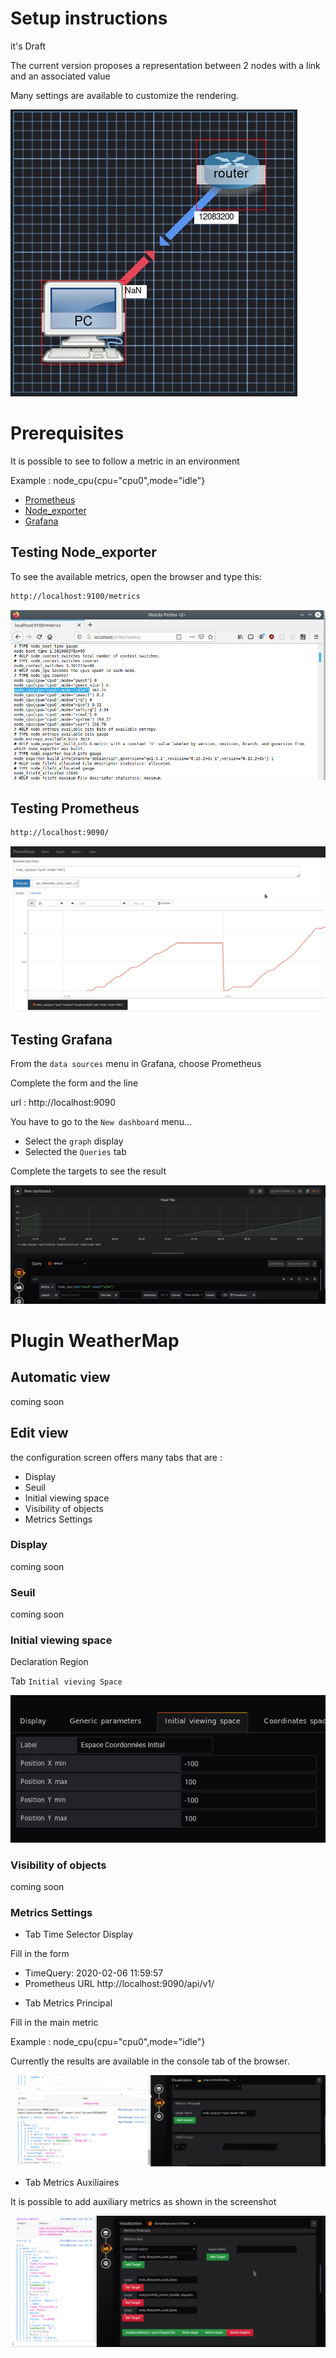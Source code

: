 # Setup instructions

it's Draft

The current version proposes a representation between 2 nodes with a link and an associated value

Many settings are available to customize the rendering.

![resultat](images/resultat.png)

# Prerequisites

It is possible to see to follow a metric in an environment

Example : node_cpu{cpu="cpu0",mode="idle"}


- [Prometheus](https://prometheus.io)
- [Node_exporter](https://prometheus.io/docs/guides/node-exporter/)
- [Grafana](grafana.com/)

## Testing Node_exporter

To see the available metrics, open the browser and type this:

```sh
http://localhost:9100/metrics
```

![Node Exporter](images/node_exporter.png)


## Testing Prometheus

```sh
http://localhost:9090/
```

![Prometheus](images/prometheus.png)


## Testing Grafana

From the `data sources` menu in Grafana, choose Prometheus

Complete the form and the line

url : http://localhost:9090

You have to go to the `New dashboard` menu...

- Select the `graph` display
- Selected the `Queries` tab

Complete the targets to see the result

![metrics graph](images/graph.png)


# Plugin WeatherMap

## Automatic view

coming soon

## Edit view

the configuration screen offers many tabs that are :

- Display
- Seuil
- Initial viewing space
- Visibility of objects
- Metrics Settings   



### Display

coming soon

### Seuil

coming soon

### Initial viewing space


Declaration Region

Tab `Initial vieving Space`

![Metrics auxiliaires](images/region.png)


### Visibility of objects

coming soon

### Metrics Settings

* Tab Time Selector Display

Fill in the form

- TimeQuery: 2020-02-06 11:59:57
- Prometheus URL http://localhost:9090/api/v1/


* Tab Metrics Principal

Fill in the main metric


Example : node_cpu{cpu="cpu0",mode="idle"}

Currently the results are available in the console tab of the browser.

![Metrics principal](images/metricsPrincipal.png)


* Tab Metrics Auxiliaires

It is possible to add auxiliary metrics as shown in the screenshot


![Metrics auxiliaires](images/AuxMetrics.png)
